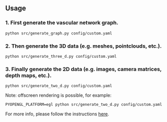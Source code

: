 ## Usage
### 1. First generate the vascular network graph.

`python src/generate_graph.py config/custom.yaml`

### 2. Then generate the 3D data (e.g. meshes, pointclouds, etc.).

`python src/generate_three_d.py config/custom.yaml`

### 3. Finally generate the 2D data (e.g. images, camera matrices, depth maps, etc.).

`python src/generate_two_d.py config/custom.yaml`

Note: offscreen rendering is possible, for example:

`PYOPENGL_PLATFORM=egl python src/generate_two_d.py config/custom.yaml`

For more info, please follow the instructions [here](https://pyrender.readthedocs.io/en/latest/examples/offscreen.html).